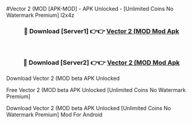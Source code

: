 #Vector 2 (MOD [APK-MOD] - APK Unlocked - [Unlimited Coins No Watermark Premium] l2x4z



<div align="center">

<h3>🔴 Download [Server1] 👉👉 <a href="https://momento.my/?title=Vector_2_(MOD">Vector 2 (MOD Mod Apk</a></h3><br>

<h3>🔴 Download [Server2] 👉👉 <a href="https://momento.my/?title=Vector_2_(MOD">Vector 2 (MOD Mod Apk</a></h3>
</div>



Download Vector 2 (MOD beta APK Unlocked

Free Vector 2 (MOD beta APK Unlocked [Unlimited Coins No Watermark Premium]

Download Vector 2 (MOD beta APK Unlocked [Unlimited Coins No Watermark Premium] Mod For Android
